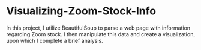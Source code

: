 # Visualizing-Zoom-Stock-Info
In this project, I utilize BeautifulSoup to parse a web page with information regarding Zoom stock. I then manipulate this data and create a visualization, upon which I complete a brief analysis.

